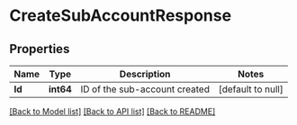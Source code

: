 # CreateSubAccountResponse

## Properties
Name | Type | Description | Notes
------------ | ------------- | ------------- | -------------
**Id** | **int64** | ID of the sub-account created | [default to null]

[[Back to Model list]](../README.md#documentation-for-models) [[Back to API list]](../README.md#documentation-for-api-endpoints) [[Back to README]](../README.md)


